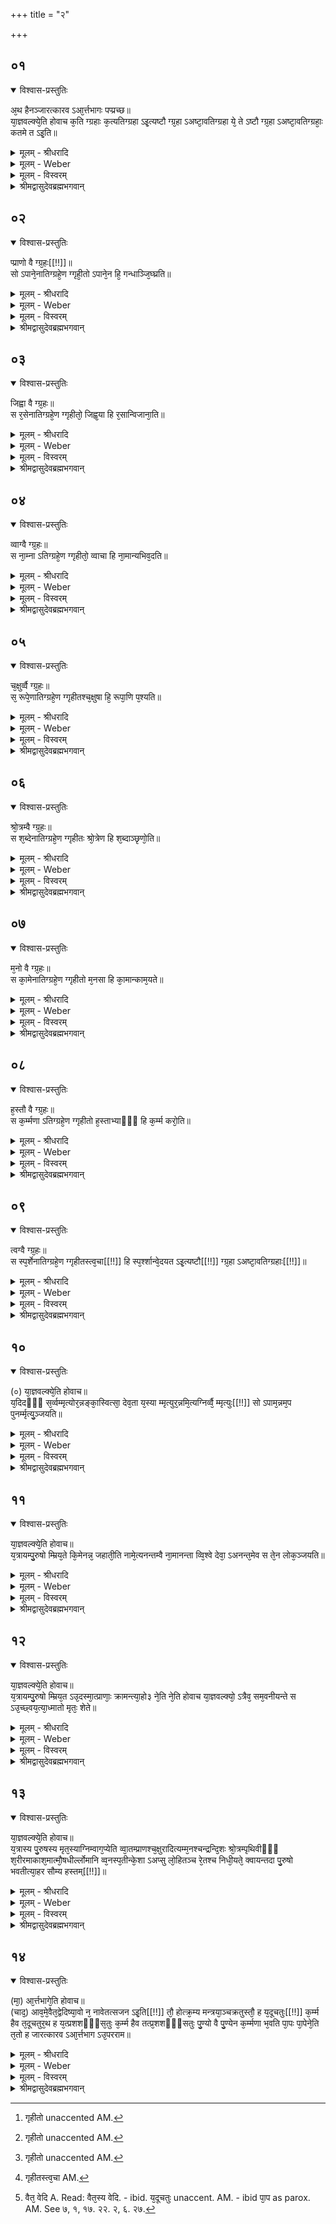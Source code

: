 +++
title = "२"

+++


## ०१


<details open><summary>विश्वास-प्रस्तुतिः</summary>

अ᳘थ हैनञ्जारत्कारव ऽआ᳘र्त्तभागः पप्प्रच्छ॥  
या᳘ज्ञवल्क्ये᳘ति होवाच क᳘ति ग्ग्रहाः क᳘त्यतिग्ग्रहा ऽइ᳘त्यष्टौ ग्ग्र᳘हा ऽअष्टा᳘वतिग्ग्रहा ये᳘ ते ऽष्टौ ग्ग्र᳘हा ऽअष्टा᳘वतिग्ग्रहाः᳘ कतमे त ऽइ᳘ति॥
</details>

<details><summary>मूलम् - श्रीधरादि</summary>

अ᳘थ हैनञ्जारत्कारव ऽआ᳘र्त्तभागः पप्प्रच्छ॥  
या᳘ज्ञवल्क्ये᳘ति होवाच क᳘ति ग्ग्रहाः क᳘त्यतिग्ग्रहा ऽइ᳘त्यष्टौ ग्ग्र᳘हा ऽअष्टा᳘वतिग्ग्रहा ये᳘ ते ऽष्टौ ग्ग्र᳘हा ऽअष्टा᳘वतिग्ग्रहाः᳘ कतमे त ऽइ᳘ति॥
</details>

<details><summary>मूलम् - Weber</summary>

अ᳘थ हैनं जारत्कारव आ᳘र्तभागः पप्रछ॥  
या᳘ज्ञवल्क्ये᳘ति होवाच क᳘ति ग्रहाः क᳘त्यतिग्रहा इ᳘त्यष्टौ ग्र᳘हा अष्टा᳘वतिग्रहा येॗ तेऽष्टौ ग्र᳘हा अष्टा᳘वतिग्रहाः᳘ कतमे त इ᳘ति॥
</details>

<details><summary>मूलम् - विस्वरम्</summary>

**आर्तभागब्राह्मणं वा जारत्कारवब्राह्मणम् ।**

अथ हैनं जारत्कारव आर्तभागः पप्रच्छ। याज्ञवल्क्येति होवाच । कति ग्रहाः कत्यतिग्रहा इति । अष्टौ ग्रहाः । अष्टावतिग्रहाः । ये ते ऽष्टौ ग्रहा अष्टावतिग्रहाः, कतमे त इति ॥ १ ॥

</details>

<details><summary>श्रीमद्वासुदेवब्रह्मभगवान्</summary>

एवं काल-लक्षणात् कर्म-लक्षणाच्च मृत्योरतिमुक्तिर्व्याख्याता । इदानीं बन्ध-ज्ञानं विना ततो विश्लेषायोगात् मुमुक्षोः सप्रयोजक-बन्ध-ज्ञानार्थत्वेन ग्रहातिग्रहणलक्षणात् बन्धान् मृत्योरतिमुक्तिं वक्तुमाख्यायिकामनुसृत्यार्तभागब्राह्मणमारभ्यते- **अथ हैनं जारत्कारव ऽआर्तभाग** इति । ‘ह’ शब्द ऐतिह्यार्थः । अथानन्तरम् अश्वले उपरते ‘एनं’ प्रकृतं याज्ञवल्क्यं जरत्कारु-गोत्रः ‘जारत्कारवः’ ऋतभागस्यापत्यमार्तभागः पप्रच्छ । **याज्ञवल्क्येति होवा**चेत्यभिमुखीकरणाय पूर्ववत् । **कति ग्रहाः कत्यतिग्रहा** इति । इति-शब्दो वाक्य-परिसमाप्त्यर्थः । मुक्त्यतिमुक्ति-प्रतियोगित्वेन सामान्यतः प्रसिद्धा ‘ग्रहाः’ ‘कति’ कति-सङ्ख्याकाः, अतिग्रहाश्च कति-सङ्ख्याकाः ? इति सङ्ख्या-विषयो ऽयं प्रश्नः । एवं पृष्टे उत्तरम् आह- **अष्टौ ग्रहा अष्टावतिग्रहा** इति । ततः सङ्ख्येयान् पृच्छति ‘ये ते ऽष्टौ ग्रहा अष्टावतिग्रहाः‘ चाभिहिताः ‘ते कतमे’ के ? इत्य् अर्थः ॥ १ ॥
</details>


## ०२


<details open><summary>विश्वास-प्रस्तुतिः</summary>

प्प्राणो वै ग्ग्र᳘हः[[!!]]॥  
सो ऽपाने᳘नातिग्ग्रहे᳘ण ग्गृही᳘तो ऽपाने᳘न हि᳘ गन्धाञ्जि᳘घ्घ्रति॥
</details>

<details><summary>मूलम् - श्रीधरादि</summary>

प्प्राणो वै ग्ग्र᳘हः[[!!]]॥  
सो ऽपाने᳘नातिग्ग्रहे᳘ण ग्गृही᳘तो ऽपाने᳘न हि᳘ गन्धाञ्जि᳘घ्घ्रति॥
</details>

<details><summary>मूलम् - Weber</summary>

प्राणो वै ग्र᳘हः᳟᳟॥  
सोऽपाने᳘नातिग्रहे᳘ण गृहीॗतोऽपाने᳘न [^wbr_1] हि᳘ गन्धान्जि᳘घ्रति॥  

[^wbr_1]: गृहीतो unaccented AM.
</details>

<details><summary>मूलम् - विस्वरम्</summary>

प्राणो वै ग्रहः । सो ऽपानेनातिग्रहेण गृहीतः । अपानेन हि गन्धान् जिघ्रति ॥ २ ॥  
</details>

<details><summary>श्रीमद्वासुदेवब्रह्मभगवान्</summary>

एवं पृष्टे उत्तरमाह- **प्राणो वै ग्रह** इति । ‘प्राणः’ इति घ्राणमुच्यते प्रकरणात् वायुना सहितः स घ्राणाख्यः प्राणो ग्रहवत् परवशता-हेतुत्वात् ग्रहः । ‘सः अपानेन’ गन्धेनातिग्रहेण ‘गृहीतः’ । अपश्वासो ऽत्रापान-शब्दार्थः । अपान-सचिवत्वादपानो गन्ध उच्यते । कथं ? तेन गृहीत इत्य् अत आह- **अपानेन ही**ति । ‘हि’ यस्मात् अपानेनान्तर्मुखश्वासेव ‘गन्धान् लोको जिघ्रति’ । अपानापहृतं गन्धं घ्राणेन सर्वो लोको जिघ्रति इत्यतस्तेन प्राणो गृहीत इत्य् अर्थः ॥ २ ॥
</details>


## ०३


<details open><summary>विश्वास-प्रस्तुतिः</summary>

जिह्वा वै ग्ग्र᳘हः॥  
स र᳘सेनातिग्ग्रहे᳘ण ग्गृहीतो᳘ जिह्व᳘या हि र᳘सान्विजाना᳘ति॥
</details>

<details><summary>मूलम् - श्रीधरादि</summary>

जिह्वा वै ग्ग्र᳘हः॥  
स र᳘सेनातिग्ग्रहे᳘ण ग्गृहीतो᳘ जिह्व᳘या हि र᳘सान्विजाना᳘ति॥
</details>

<details><summary>मूलम् - Weber</summary>

जिह्वा वै ग्र᳘हः॥  
स र᳘सेनातिग्रहे᳘ण गृहीतो᳘ [^wbr_2] जिह्व᳘या हि र᳘सान्विजाना᳘ति॥  

[^wbr_2]: गृहीतो unaccented AM.
</details>

<details><summary>मूलम् - विस्वरम्</summary>

जिह्वा वै ग्रहः । स रसेनातिग्रहेण गृहीता । जिह्वया हि रसान् विजानाति ॥ ३ ॥  
</details>

<details><summary>श्रीमद्वासुदेवब्रह्मभगवान्</summary>

‘जिह्वा वै ग्रहः’ । स जिह्वाख्यो ग्रहः ‘रसेनातिग्रहेण गृहीतः’ । जिह्वया ज्ञातं हि रसं सर्वो लोको रसयति । तदेतदुच्यते- **जिह्वया हि रसान् विजानाती**ति ॥ ३ ॥
</details>


## ०४


<details open><summary>विश्वास-प्रस्तुतिः</summary>

व्वाग्वै ग्ग्र᳘हः॥  
स ना᳘म्ना ऽतिग्ग्रहे᳘ण ग्गृहीतो᳘ व्वाचा हि ना᳘मान्यभिव᳘दति॥
</details>

<details><summary>मूलम् - श्रीधरादि</summary>

व्वाग्वै ग्ग्र᳘हः॥  
स ना᳘म्ना ऽतिग्ग्रहे᳘ण ग्गृहीतो᳘ व्वाचा हि ना᳘मान्यभिव᳘दति॥
</details>

<details><summary>मूलम् - Weber</summary>

वाग्वै ग्र᳘हः॥  
स ना᳘म्नातिग्रहे᳘ण गृहीतो᳘ [^wbr_3] वाचा हि ना᳘मान्यभिव᳘दति॥  

[^wbr_3]: गृहीतो unaccented AM.
</details>

<details><summary>मूलम् - विस्वरम्</summary>

वाग्वै ग्रहः । सा नाम्ना ऽतिग्रहेण गृहीतः । वाचा हि नामान्यभिवदति ॥ ४ ॥  
</details>

<details><summary>श्रीमद्वासुदेवब्रह्मभगवान्</summary>

‘वाग्वै ग्रहः’ । अध्यात्म-परिच्छिन्नया ऽऽसङ्ग-विषयास्पदया असत्यानृतासभ्यबीभत्सादि-वचनेषु व्यापृतया हि वाचा लोको गृहीतो ऽपहतः । तेन ‘वाक् ग्रहः’ । ग्रह इव ग्रहः । स वाग्-आख्यो ग्रहः ‘नाम्ना’ वक्तव्येन विषयेणातिग्रहेण ‘गृहीतः’ । वक्तव्यासङ्गेन हि प्रयुक्ता वाक् सर्वानर्थैर्युज्यत इति प्रसिद्धमित्यभिप्रेत्याह- **वाचा ही**ति । ‘हि’ यस्मात् लोको नाम वक्तव्यार्थया ‘वाचा’ ‘नामान्यभिवदति’ ॥ ४ ॥
</details>


## ०५


<details open><summary>विश्वास-प्रस्तुतिः</summary>

च᳘क्षुर्व्वै ग्ग्र᳘हः॥  
स᳘ रूपे᳘णातिग्ग्रहे᳘ण ग्गृहीतश्च᳘क्षुषा हि᳘ रूपा᳘णि प᳘श्यति॥
</details>

<details><summary>मूलम् - श्रीधरादि</summary>

च᳘क्षुर्व्वै ग्ग्र᳘हः॥  
स᳘ रूपे᳘णातिग्ग्रहे᳘ण ग्गृहीतश्च᳘क्षुषा हि᳘ रूपा᳘णि प᳘श्यति॥
</details>

<details><summary>मूलम् - Weber</summary>

च᳘क्षुर्वै ग्र᳘हः॥  
स᳘ रूपे᳘णातिग्रहे᳘ण गृहीतश्च᳘क्षुषा हि᳘ रूपा᳘णि प᳘श्यति॥
</details>

<details><summary>मूलम् - विस्वरम्</summary>

चक्षुर्वै ग्रहः । स रूपेणातिग्रहेण गृहीतः । चक्षुषा हि रूपाणि पश्यति ॥ ५ ॥  
</details>

<details><summary>श्रीमद्वासुदेवब्रह्मभगवान्</summary>

‘चक्षुर्ग्रहः,’ ‘रूपमतिग्रहः’ ॥ ५ ॥  
</details>


## ०६


<details open><summary>विश्वास-प्रस्तुतिः</summary>

श्रो᳘त्रम्वै ग्ग्र᳘हः॥  
स श᳘ब्देनातिग्ग्रहे᳘ण ग्गृहीतः श्रो᳘त्रेण हि श᳘ब्दाञ्छृणो᳘ति॥
</details>

<details><summary>मूलम् - श्रीधरादि</summary>

श्रो᳘त्रम्वै ग्ग्र᳘हः॥  
स श᳘ब्देनातिग्ग्रहे᳘ण ग्गृहीतः श्रो᳘त्रेण हि श᳘ब्दाञ्छृणो᳘ति॥
</details>

<details><summary>मूलम् - Weber</summary>

श्रो᳘त्रं वै ग्र᳘हः॥  
स श᳘ब्देनातिग्रहे᳘ण गृहीतः श्रो᳘त्रेण हि श᳘ब्दाञ्छृणो᳘ति॥
</details>

<details><summary>मूलम् - विस्वरम्</summary>

श्रोत्रं वै ग्रहः । स शब्देनातिग्रहेण गृहीतः । श्रोत्रेण हि शब्दान् शृणोति ॥ ६ ॥
</details>

<details><summary>श्रीमद्वासुदेवब्रह्मभगवान्</summary>

‘श्रोत्रं ग्रहः,’ ‘शब्दो ऽतिग्रहः’ ॥ ६ ॥
</details>


## ०७


<details open><summary>विश्वास-प्रस्तुतिः</summary>

म᳘नो वै ग्ग्र᳘हः॥  
स का᳘मेनातिग्ग्रहे᳘ण ग्गृहीतो म᳘नसा हि का᳘मान्काम᳘यते॥
</details>

<details><summary>मूलम् - श्रीधरादि</summary>

म᳘नो वै ग्ग्र᳘हः॥  
स का᳘मेनातिग्ग्रहे᳘ण ग्गृहीतो म᳘नसा हि का᳘मान्काम᳘यते॥
</details>

<details><summary>मूलम् - Weber</summary>

म᳘नो वै ग्र᳘हः॥  
स का᳘मेनातिग्रहे᳘ण गृहीतो म᳘नसा हि का᳘मान्काम᳘यते॥
</details>

<details><summary>मूलम् - विस्वरम्</summary>

मनो वै ग्रहः । स कामेनातिग्रहेण गृहीतः । मनसा हि कामान् कामयते ॥ ७ ॥  
</details>

<details><summary>श्रीमद्वासुदेवब्रह्मभगवान्</summary>

‘मनो ग्रहः,’ ‘कामो ऽतिग्रहः’ ॥ ७ ॥  
</details>


## ०८


<details open><summary>विश्वास-प्रस्तुतिः</summary>

ह᳘स्तौ वै ग्ग्र᳘हः॥  
स क᳘र्म्मणा ऽतिग्ग्रहे᳘ण ग्गृहीतो ह᳘स्ताभ्याᳫँ᳭ हि क᳘र्म्म करो᳘ति॥
</details>

<details><summary>मूलम् - श्रीधरादि</summary>

ह᳘स्तौ वै ग्ग्र᳘हः॥  
स क᳘र्म्मणा ऽतिग्ग्रहे᳘ण ग्गृहीतो ह᳘स्ताभ्याᳫँ᳭ हि क᳘र्म्म करो᳘ति॥
</details>

<details><summary>मूलम् - Weber</summary>

ह᳘स्तौ वै ग्र᳘हः॥  
स क᳘र्मणातिग्रहे᳘ण गृहीतो ह᳘स्ताभ्याᳫं हि क᳘र्म करो᳘ति॥
</details>

<details><summary>मूलम् - विस्वरम्</summary>

हस्तौ वै ग्रहः । स कर्मणा ऽतिग्रहेण गृहीतः । हस्ताभ्यां हि कर्म करोति ॥ ८ ॥  
</details>

<details><summary>श्रीमद्वासुदेवब्रह्मभगवान्</summary>

‘हस्तौ ग्रहः,’ ‘कर्मातिग्रहः’ ॥ ८ ॥  
</details>


## ०९


<details open><summary>विश्वास-प्रस्तुतिः</summary>

त्वग्वै ग्ग्र᳘हः॥  
स स्प᳘र्शेनातिग्ग्रहे᳘ण ग्गृहीतस्त्व᳘चा[[!!]] हि स्प᳘र्श्शान्वे᳘दयत ऽइ᳘त्यष्टौ[[!!]] ग्ग्र᳘हा ऽअष्टा᳘वतिग्ग्रहाः[[!!]]॥
</details>

<details><summary>मूलम् - श्रीधरादि</summary>

त्वग्वै ग्ग्र᳘हः॥  
स स्प᳘र्शेनातिग्ग्रहे᳘ण ग्गृहीतस्त्व᳘चा[[!!]] हि स्प᳘र्श्शान्वे᳘दयत ऽइ᳘त्यष्टौ[[!!]] ग्ग्र᳘हा ऽअष्टा᳘वतिग्ग्रहाः[[!!]]॥
</details>

<details><summary>मूलम् - Weber</summary>

त्वग्वै ग्र᳘हः॥  
स स्प᳘र्शेनातिग्रहे᳘ण गृहीत᳘स्त्वचा [^wbr_4] हि स्प᳘र्शान्वेद᳘यत इ᳘त्यष्टौ ग्र᳘हा अष्टा᳘वतिग्रहाः᳟॥  

[^wbr_4]: गृहीतस्त्व᳘चा AM.
</details>

<details><summary>मूलम् - विस्वरम्</summary>

त्वग्वै ग्रहः । स स्पर्शेनातिग्रहेण गृहीतः । त्वचा हि स्पर्शान् वेदयते । इत्यष्टौ ग्रहा अष्टावतिग्रहाः ॥ ९ ॥
</details>

<details><summary>श्रीमद्वासुदेवब्रह्मभगवान्</summary>

‘त्वग्ग्रहः’ ‘स्पर्शो ऽतिग्रहः’ इत्येवं घ्राणाद्यास्त्वगन्ताः ‘अष्टौ ग्रहाः’ गन्धाद्याः स्पर्शाताः ‘अष्टावतिग्रहाः’ इत्य् अर्थः ॥ ९ ॥
</details>


## १०


<details open><summary>विश्वास-प्रस्तुतिः</summary>

(०) या᳘ज्ञवल्क्ये᳘ति होवाच॥  
य᳘दिदᳫँ᳭ स᳘र्व्वम्मृत्योर᳘न्नङ्का᳘स्वित्सा᳘ देव᳘ता य᳘स्या म्मृत्युर᳘न्नमि᳘त्यग्निर्व्वै᳘ म्मृत्युः[[!!]] सो ऽपाम᳘न्नम᳘प पुनर्म्मृत्यु᳘ञ्जयति॥
</details>

<details><summary>मूलम् - श्रीधरादि</summary>

(०) या᳘ज्ञवल्क्ये᳘ति होवाच॥  
य᳘दिदᳫँ᳭ स᳘र्व्वम्मृत्योर᳘न्नङ्का᳘स्वित्सा᳘ देव᳘ता य᳘स्या म्मृत्युर᳘न्नमि᳘त्यग्निर्व्वै᳘ म्मृत्युः[[!!]] सो ऽपाम᳘न्नम᳘प पुनर्म्मृत्यु᳘ञ्जयति॥
</details>

<details><summary>मूलम् - Weber</summary>

या᳘ज्ञवल्क्ये᳘ति होवाच॥  
य᳘दिदᳫं स᳘र्वम् मृत्योर᳘न्नं का᳘ स्वित्सा᳘ देव᳘ता य᳘स्या मृत्युर᳘न्नमि᳘त्यग्निर्वै᳘ मृत्युः᳘ सोऽपाम᳘न्नम᳘प पुनर्मृत्युं᳘ जयति॥
</details>

<details><summary>मूलम् - विस्वरम्</summary>

याज्ञवल्क्येति होवाच । यदिदं सर्वं मृत्योरन्नम् । कास्वित्सा देवता । यस्या मृत्युरन्नमिति । अग्निर्वै मृत्युः । सो ऽपामन्नम् । अप पुनर्मृत्युं जयति ॥ १० ॥
</details>

<details><summary>श्रीमद्वासुदेवब्रह्मभगवान्</summary>

उपसंहृतेषु ग्रहातिग्रहेषु पुनराह- **याज्ञवल्क्येति होवाचे**ति पूर्ववत् । ‘यदिदं’ व्याकृतं ‘सर्वं’ जगत् ‘मृत्योरन्नं’ मृत्युना ग्रहातिग्रह-लक्षणेन ग्रस्तम् । उत्पत्ति-विनाश-शालित्वाज्जगतः । कास्वित्सा नु ‘सा देवता’ ‘यस्याः’ देवताया मृत्युरप्यन्नं भवेत् । यदि मृत्योरपि मृत्युं वक्ष्यति मुनिः । तर्हि तस्यापि मृत्य्वन्तरमित्यनवस्था स्यात् । अपि न वक्ष्यति । तदा ऽस्मात् ग्रहातिग्रह-लक्षणान्मृत्योर्मोक्षो नोपपद्यते । तस्य विनाशकाभावात् इति प्रष्टुरभिप्रायः । अस्ति मृत्योर्मृत्युरित्युत्तरमाह- **अग्निर्वै मृत्यु**रिति । ‘अग्निर्वै’ प्रसिद्धः ‘मृत्युः’ सर्व-विनाशकत्वात् । सो ऽप्यग्निरपामन्नम् । अद्भिर्भक्ष्यमाणत्वात् । एवं मृत्योरपि मृत्युर्ब्रह्मात्मसाक्षात्कारलक्षणो दृष्टः सर्व-मृत्युः । सर्वमृत्योर्मृत्व्यन्तरानुपपत्तेर्नानवस्थेति भावः । तेन सर्वमृत्युना ग्रहातिग्रह-लक्षणे बन्धने नाशिते संसारान्मोक्ष उपपन्नो भवतीत्येतत्प्रसाधितम् । अतो बन्ध-मोक्षाय पुरुष-प्रयासः सफलो भवतीत्य् अर्थः । एवमुक्तस्य सर्व-मृत्योर्-व्युत्पादने किं फलमित्य् अत आह- **अप पुनरि**ति । ब्रह्म-साक्षात्कारेण सर्व-मृत्युना ग्रहातिग्रह-लक्षणे मृत्यौ भक्षिते सति विद्वान् ‘पुनर्मृत्युं’ पुनर्मरणं ‘अपजयति’ निराकरोति पुनर्मरणाय न जायत इत्य् अर्थः ॥ १० ॥
</details>


## ११


<details open><summary>विश्वास-प्रस्तुतिः</summary>

या᳘ज्ञवल्क्ये᳘ति होवाच॥  
य᳘त्रायम्पु᳘रुषो म्म्रिय᳘ते कि᳘मेनन्न᳘ जहाती᳘ति नामे᳘त्यनन्तम्वै ना᳘मानन्ता व्वि᳘श्वे देवा᳘ ऽअनन्त᳘मेव स ते᳘न लोक᳘ञ्जयति॥
</details>

<details><summary>मूलम् - श्रीधरादि</summary>

या᳘ज्ञवल्क्ये᳘ति होवाच॥  
य᳘त्रायम्पु᳘रुषो म्म्रिय᳘ते कि᳘मेनन्न᳘ जहाती᳘ति नामे᳘त्यनन्तम्वै ना᳘मानन्ता व्वि᳘श्वे देवा᳘ ऽअनन्त᳘मेव स ते᳘न लोक᳘ञ्जयति॥
</details>

<details><summary>मूलम् - Weber</summary>

या᳘ज्ञवल्क्ये᳘ति होवाच॥  
य᳘त्रायम् पु᳘रुषो म्रिय᳘ते कि᳘मेनं न᳘ जहाती᳘ति नामे᳘त्यनन्तं वै ना᳘मानन्ता वि᳘श्वे देवा᳘ अनन्त᳘मेव स ते᳘न लोकं᳘ जयति एव स ते᳘न लोकं᳘ जयति॥
</details>

<details><summary>मूलम् - विस्वरम्</summary>

याज्ञवल्क्येति होवाच । यत्रायं पुरुषो म्रियते । किमेनन्न जहातीति । नामेति । अनन्तं वै नाम । अनन्ता विश्वे देवाः । अनन्तमेव स तेन लोकं जयति ॥ ११ ॥
</details>

<details><summary>श्रीमद्वासुदेवब्रह्मभगवान्</summary>

एवं परमात्म-दर्शनेन मुक्तस्य किं प्राणा एव समवनीयन्ते आहोस्वित् तत्-प्रयोजकमपि सर्वम् । अथ प्राणा एव, न तत्-प्रयोजकं सर्वम्, तर्हि प्रयोजके विद्यमाने पुनः प्राणानां प्रसङ्गः । अथ सर्वमेव काम-कर्मादिकम् । ततो मोक्ष उपपद्यते इत्येवमर्थ उत्तर-प्रश्नो ऽयम् इत्य् अभिप्रायवानाह- **याज्ञवल्क्येति होवाच यत्रायं पुरुषो म्रियते किमेनं न जहातीती**ति । ‘यत्र’ यस्मिन् काले ‘पुरुषः’ विद्वान् ‘म्रियते’ । तदैनं किं 'न जहाति' न त्यजतीति । एवं पृष्टे उत्तरमाह- **नामेती**ति। सर्वमेवैनं जहाति नाम-मात्रं तु न जहाति । सर्वं समवनीयते । नाममात्रं तु न लीयत इत्यर्थः । तत्कुत इत्य् अपेक्षायामाह- **अनन्तं वै नामेति** । आकृति-सम्बन्धात् नित्यं ‘वै’ प्रसिद्धं नाम । शुको मुक्त इति-वत् व्यवहार-पारम्पर्यात् । ब्रह्म-विद्यां स्तोतुमाह- **अनन्ता** इति । ‘अनन्ता वै’ प्रसिद्धाः ‘विश्वे देवाः’ । अतः तन्नामानन्त्याधिकृतान् विद्वान् देवान् ब्रह्मास्मीति दर्शनेनात्मत्वेनोपगम्य ‘सः’ विद्वान् ‘तेन’ दर्शनेनानन्तमेव लोकं जयतीत्य् अर्थः ॥ ११ ॥
</details>


## १२


<details open><summary>विश्वास-प्रस्तुतिः</summary>

या᳘ज्ञवल्क्ये᳘ति होवाच॥  
य᳘त्रायम्पु᳘रुषो म्म्रिय᳘त ऽउ᳘दस्मा᳘त्प्राणाः᳘ क्रामन्त्या᳘हो३ ने᳘ति ने᳘ति होवाच या᳘ज्ञवल्क्यो᳘ ऽत्रैव᳘ सम᳘वनीयन्ते स ऽउ᳘च्छ्वय᳘त्या᳘ध्मातो मृतः᳘ शेते॥
</details>

<details><summary>मूलम् - श्रीधरादि</summary>

या᳘ज्ञवल्क्ये᳘ति होवाच॥  
य᳘त्रायम्पु᳘रुषो म्म्रिय᳘त ऽउ᳘दस्मा᳘त्प्राणाः᳘ क्रामन्त्या᳘हो३ ने᳘ति ने᳘ति होवाच या᳘ज्ञवल्क्यो᳘ ऽत्रैव᳘ सम᳘वनीयन्ते स ऽउ᳘च्छ्वय᳘त्या᳘ध्मातो मृतः᳘ शेते॥
</details>

<details><summary>मूलम् - Weber</summary>

या᳘ज्ञवल्क्ये᳘ति होवाच॥  
य᳘त्रायम् पु᳘रुषो म्रिय᳘त उ᳘दस्मा᳘त्प्राणाः᳘ क्रामन्त्या᳘हो ने᳘ति ने᳘ति होवाच या᳘ज्ञवल्क्यो᳘ऽत्रैव᳘ सम᳘वनीयन्ते स उ᳘छ्वयत्या᳘ध्मायत्या᳘ध्मातो मृतः᳘ शेते॥
</details>

<details><summary>मूलम् - विस्वरम्</summary>

याज्ञवल्क्येति होवाच । यत्रायं पुरुषो म्रियते । उदस्मात्प्राणाः क्रामन्ति आहो नेति । नेति होवाच याज्ञवल्क्यः । अत्रैव समवनीयन्ते । स उच्छ्वयति । आध्मातो मृतः शेते ॥ १२ ॥
</details>

<details><summary>श्रीमद्वासुदेवब्रह्मभगवान्</summary>

साक्षात्कार-ज्ञाने जाते विद्वान्न म्रियते । न च तस्य प्राणा अत्यन्तं समवनीयन्ते । किन्तु जीवन्-मुक्तत्वेन सर्वदा तिष्ठतीति तन्निराकर्तुमाह- **याज्ञवल्क्येति होवाचे**ति पूर्ववत् । परमात्म-साक्षात्कार-रूपेण सर्व-मृत्युना सविलासाज्ञानमृत्यौ नाशिते सति विद्वानयं पुरुषः ‘यत्र’ यस्मिन् काले ‘म्रियते’ । तदा अस्मान्म्रियमाणाद्ब्रह्मविदः सकाशात्प्राणा घ्राणादयो ग्रहा गन्धादयश्चातिग्रहा वासनारूपा अन्तस्थाः सप्रयोजकाः ‘उत्क्रामन्ति’ ऊर्ध्वं गच्छन्ति आहोस्विन्नेति’ प्लुतिर्विचारार्थाः । इति पृष्टः ‘नेति’ नोत्क्रामन्तीति ’होवाच याज्ञवल्क्यः’ । किन्तु ‘अत्रैव’ परब्रह्मणि एकतां गते अस्मिन् विदुष्य् एव ‘समवनीयन्ते’ एकी-भावेन समवसृज्यन्ते प्रविलीयन्ते ऊर्म्मय इव समुद्रे । तर्हि मृत-प्रसिद्धिः कथमित्य् अपेक्षायां तस्या देह-विषयत्वात् इत्य् आह- **स ऽउच्छ्वयती**ति । उच्छूनतां प्रतिपद्यते । आध्मायति बाह्येन वायुना दृतिवदापूर्यते ‘आध्मातः’ मृतः ‘निश्चेष्टः’ ‘शेते’ अतो देहस्यैव मरण-धर्मता । बन्धन-नाशे मुक्तस्य न क्वचिद्गमनमित्य् अर्थः ॥ १२ ॥
</details>


## १३


<details open><summary>विश्वास-प्रस्तुतिः</summary>

या᳘ज्ञवल्क्ये᳘ति होवाच॥  
य᳘त्रास्य पु᳘रुषस्य मृत᳘स्याग्निम्वाग᳘प्येति व्वा᳘तम्प्राणश्च᳘क्षुरादित्यम्म᳘नश्चन्द्रन्दि᳘शः श्रो᳘त्रम्पृथिवीᳫँ᳭ श᳘रीरमाकाश᳘मात्मौ᳘षधीर्ल्लोमानि व्व᳘नस्प᳘तीन्के᳘शा ऽअप्सु लो᳘हितञ्च रे᳘तश्च निधी᳘यते᳘ क्वायन्तदा पु᳘रुषो भवतीत्या᳘हर सौम्य हस्तम्[[!!]]॥
</details>

<details><summary>मूलम् - श्रीधरादि</summary>

या᳘ज्ञवल्क्ये᳘ति होवाच॥  
य᳘त्रास्य पु᳘रुषस्य मृत᳘स्याग्निम्वाग᳘प्येति व्वा᳘तम्प्राणश्च᳘क्षुरादित्यम्म᳘नश्चन्द्रन्दि᳘शः श्रो᳘त्रम्पृथिवीᳫँ᳭ श᳘रीरमाकाश᳘मात्मौ᳘षधीर्ल्लोमानि व्व᳘नस्प᳘तीन्के᳘शा ऽअप्सु लो᳘हितञ्च रे᳘तश्च निधी᳘यते᳘ क्वायन्तदा पु᳘रुषो भवतीत्या᳘हर सौम्य हस्तम्[[!!]]॥
</details>

<details><summary>मूलम् - Weber</summary>

या᳘ज्ञवल्क्ये᳘ति होवाच॥  
य᳘त्रास्य पु᳘रुषस्य मृत᳘स्याग्निं वाग᳘प्येति वा᳘तम् प्राणश्च᳘क्षुरादित्यम् म᳘नश्चन्द्रं दि᳘शः श्रो᳘त्रम् पृथिवीं श᳘रीरमाकाश᳘मात्मौ᳘षधीर्लो᳘मानि व᳘नस्प᳘तीन्के᳘शा अप्सु लो᳘हितं च रे᳘तश्च निधी᳘यतेॗ क्वायं᳘ तदा पु᳘रुषो भवतीत्या᳘हर सौम्य ह᳘स्तम्॥
</details>

<details><summary>मूलम् - विस्वरम्</summary>

याज्ञवल्क्येति होवाच । यत्रास्य पुरुषस्य मृतस्य अग्निं वागप्येति । वातं प्राणः । चक्षुरादित्यम् । मनश्चन्द्रम् । दिशः श्रोत्रम् । पृथिवी शरीरम् । आकाशमात्मा । ओषधीर्लोमानि । वनस्पतीन्केशाः । अप्सु लोहितं च रेतश्च निधीयते । क्वायं तदा पुरुषो भवति इति । आहर सौम्य हस्तम् ॥ १३ ॥
</details>

<details><summary>श्रीमद्वासुदेवब्रह्मभगवान्</summary>

अथ केन प्रयुक्तं ग्रहातिग्रह-लक्षणं बन्धनम् इत्येतन्निर्द्दिधारयिषया पृच्छति- **याज्ञवल्क्येति होवाचे**ति । ‘यत्र’ यस्मिन् समये अस्याविदुषः ‘पुरुषस्य’ शिरः-पाण्यादि-विशिष्टस्य ‘मृतस्य’ ‘वाक्’ वाग्-अधिष्ठात्री देवता ‘अग्निमप्येति’ अपिगच्छति । ‘प्राणः’ तद्-अधिष्ठात्री देवता घ्राणं वातमप्येति, चक्षुरादित्यमप्येतीति सर्वत्र सम्बध्यते । ‘मनश्चन्द्रं, दिशः श्रोत्रं, पृथिवीं शरीरं, आकाशमात्मेति’ । अत्रात्म-शब्देन आत्माधिष्ठानं हृदयाकाशमुच्यते । स आकाशमप्येति । ‘लोमानि’ ओषधीरपियन्ति । ‘केशाः’ वनस्पतीनपियन्ति । ‘लोहितं’ रेतश्चाप्सु ‘निधीयते’ । इति पुनरादान-लिङ्गम् । ‘तदा’ तस्मिन् काले ‘अयं पुरुषः’ ‘क्व’ कस्मिन् आश्रये भवति । किमाश्रितः कार्य-कारण-सङ्घातमुपादत्ते, इति पृष्टे उत्तरं वक्तुम् उपोद्घातमाह- **आहरे**ति । हे सौम्य ! ‘हस्तं’ करं ‘आहर’ देहीति ॥ १३ ॥
</details>


## १४


<details open><summary>विश्वास-प्रस्तुतिः</summary>

(मा᳘) आ᳘र्त्तभागे᳘ति होवाच॥  
(चाद᳘) आव᳘मे᳘वैत᳘द्वेदिष्या᳘वो न᳘ नावेतत्सजन ऽइ᳘ति[[!!]] तौ᳘ होत्क्र᳘म्य मन्त्रया᳘ञ्चक्रतुस्तौ᳘ ह य᳘दूचतुः[[!!]] क᳘र्म्म हैव त᳘दूचतुर᳘थ ह य᳘त्प्रशशᳫँ᳭स᳘तुः क᳘र्म्म हैव तत्प्र᳘शशᳫँ᳭सतुः पु᳘ण्यो वै पु᳘ण्येन क᳘र्म्मणा भ᳘वति पा᳘पः पा᳘पेने᳘ति त᳘तो ह जारत्कारव ऽआ᳘र्त्तभाग ऽउ᳘परराम॥
</details>

<details><summary>मूलम् - श्रीधरादि</summary>

(मा᳘) आ᳘र्त्तभागे᳘ति होवाच॥  
(चाद᳘) आव᳘मे᳘वैत᳘द्वेदिष्या᳘वो न᳘ नावेतत्सजन ऽइ᳘ति[[!!]] तौ᳘ होत्क्र᳘म्य मन्त्रया᳘ञ्चक्रतुस्तौ᳘ ह य᳘दूचतुः[[!!]] क᳘र्म्म हैव त᳘दूचतुर᳘थ ह य᳘त्प्रशशᳫँ᳭स᳘तुः क᳘र्म्म हैव तत्प्र᳘शशᳫँ᳭सतुः पु᳘ण्यो वै पु᳘ण्येन क᳘र्म्मणा भ᳘वति पा᳘पः पा᳘पेने᳘ति त᳘तो ह जारत्कारव ऽआ᳘र्त्तभाग ऽउ᳘परराम॥
</details>

<details><summary>मूलम् - Weber</summary>

आ᳘र्तभागे᳘ति होवाच॥  
आव᳘मेॗवैत᳘द्वेदिष्या᳘वो [^wbr_5] न᳘ नावेत᳘त्सजन इ᳘ति तौ᳘ होत्क्र᳘स्य मन्त्र᳘यां चक्रतुस्तौ᳘ ह य᳘दूच᳘तुः क᳘र्म हैव त᳘दूचतुर᳘थ ह य᳘त्प्रशशंस᳘तुः क᳘र्म हैव तत्प्र᳘शशंसतुः पु᳘ण्यो वै पु᳘ण्येन क᳘र्मणा भ᳘वति पा᳘पः पा᳘पेने᳘ति त᳘तो ह जारत्कारव आ᳘र्तभाग उ᳘परराम॥  

[^wbr_5]: वैत᳘ वेदि A. Read: वैत᳘स्य वेदि. - ibid. य᳘दूचतुः unaccent. AM. - ibid पा᳘प as parox. AM. See ७, १, १७. २२. २, ६. २७.
</details>

<details><summary>मूलम् - विस्वरम्</summary>

आर्तभागेति होवाच । आवमेवैतद्वेदिष्यावः । न नावेतत्सजन इति । तौ होत्क्रम्य मन्त्रयाञ्चक्रतुः । तौ ह यदूचतुः । कर्म हैव तदूचतुः । अथ ह यत्प्रशशंसतुः । कर्म हैव तत्प्रशशंसतुः । पुण्यो वै पुण्येन कर्मणा भवति । पापः पापेनेति । ततो ह जारत्कारव आर्तभाग उपरराम ॥ १४ ॥
</details>

<details><summary>श्रीमद्वासुदेवब्रह्मभगवान्</summary>

हे आर्तभाग  ! इत्यामन्त्र्य ‘ह’ किल ‘उवाच’- **आवमि**ति । आवामेव एकान्ते गत्वा एतस्य त्वत्पृष्टस्य वेदितव्यस्य यत् तत्त्वं तत् ‘वेदिष्यावः’ निरूपयिष्यावः । “प्रथमायाश्च द्विवचने भाषायाम्” (पा. सू. ७ । २ । ८८) इत्यत्र भाषायामित्युक्तत्वात् आवमिति ह्रस्वत्वं छान्दसम् । कुत इत्य् अपेक्षायामाह- **न नावि**ति। यस्मात् ‘नौ’ आवयोरेतद्वस्तु ‘सजने न’ समुदाये निर्णेतुं न शक्यते । अत्रानेक-वादि-विप्रतिपत्तेरित्यत एकान्तं गमिष्यावो विचारणायेति शेषः । एवमुक्त्वा यन्निर्णीतं तच्छ्रुतिः स्व-मुखेनैवाचष्टे- **तौ हे**ति । ‘तौ ह’ याज्ञवल्क्यार्तभागौ सजन-देशाद्-उत्क्रम्य ‘मन्त्रयाञ्चक्रतुः‘ । आदौ लौकिक-वाद-पक्षाणां एकैकं परिगृह्य विचारितवन्तावित्य् अर्थः । ‘तौ ह’ विचार्य सर्वानेव पूर्व-पक्षान् स्वभाव-वादादीन् अपोह्य ‘यत्’ ऊचतुरुक्तवन्तौ । तच्छ्रुणु, ‘कर्म्म’ हैवाश्रयं पुनः पुनः कार्य-कारणोपादान-हेतुम्, तत्तत्र विचारावस्थायां एकान्ते स्थित्वा ऊचतुरुक्तवन्तौ । न केवलमूचतुः, ‘अथ ह’ अपि तु । काल-कर्म्म-देवैश्वरेषु अभ्युपगतेषु हेतुषु यत् प्रशशंसतुः । ‘कर्म हैव’ ‘तत्प्रशशंसतुः’ कर्मैव प्रधानं कारणमिति प्रशंसा-पदोपादितं प्राधान्यमुपसंहरति- **पुण्यो वा** इति । यस्मादेवं ग्रहातिग्रहादि-रूप-कार्य-कारणोपादानं कर्म्म-प्रयुक्तमिति निर्द्धारितम् । तस्मात् ‘पुण्येन’ शास्त्र-विहितेन ‘कर्म्मणा’ देवादिषु जायमानः ‘पुण्यः’ पुण्यात्मा वै भवति । ‘पापेन’ शास्त्र-निषिद्धेन ‘कर्म्मणा’ स्थावरादिषु जायमानः ‘पापः’ पापात्मा भवति । ‘ततः’ एवं प्रश्न-निर्णयानन्तरं ‘जारत्कारव आर्तभागः’ मनसा ऽपि अचिन्तनीय-पराजयो ऽयमित्य् अभिप्रायेणोपरराम ॥ १४ ॥

इति श्री-हृषीकेश-ब्रह्म-भगवत्-पूज्य-पाद-शिष्यस्य श्री-पाठकानिरुद्ध-पुत्रस्य परमहंस-परिव्राजकाचार्यस्य श्री-वासुदेव-ब्रह्म-भगवतः कृतौ माध्यन्दिनीय-शतपथ-ब्राह्मणान्तर्गत-माध्यन्दिन-शाखोपनिषद्-बृहदारण्यक-टीकायां वासुदेव-प्रकाशिकायां मध्यमे याज्ञवल्क्य-काण्डे वा मुनि-काण्डे तृतीये ऽध्याये द्वितीयमार्तभाग-ब्राह्मणं वा जारत्कारव-ब्राह्मणं परिसमाप्तम् ॥ १४ (६) ३-२ ॥
</details>

